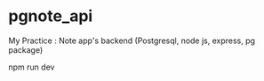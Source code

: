 # pgnote_api
My Practice : Note app's backend (Postgresql, node js, express, pg package)

npm run dev
